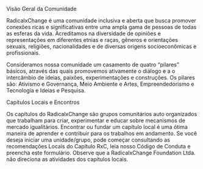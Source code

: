 Visão Geral da Comunidade

RadicalxChange é uma comunidade inclusiva e aberta que busca promover conexões ricas e significativas entre uma ampla gama de pessoas de todas as esferas da vida. Acreditamos na diversidade de opiniões e representações em diferentes etnias e raças, gêneros e orientações sexuais, religiões, nacionalidades e de diversas origens socioeconômicas e profissionais.

Consideramos nossa comunidade um casamento de quatro “pilares” básicos, através das quais promovemos ativamente o diálogo e a o intercâmbio de ideias, paixões, experimentações e construções. Os pilares são: Ativismo e Governança, Meio Ambiente e Artes, Empreendedorismo e Tecnologia e Ideias e Pesquisa.

Capítulos Locais e Encontros

Os capítulos do RadicalxChange são grupos comunitários auto organizados que trabalham para criar, experimentar e educar sobre mecanismos de mercado igualitários. Encontrar ou fundar um capítulo local é uma ótima maneira de aprender e contribuir para os trabalhos em andamento. Se você deseja iniciar uma unidade/grupo, pode começar consultando as recomendações Locais do Capítulo RxC, leia nosso Código de Conduta e preencha este formulário. Observe que a RadicalxChange Foundation Ltda. não direciona as atividades dos capítulos locais.
